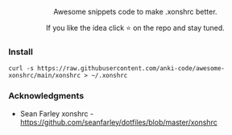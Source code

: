 <p align="center">
Awesome snippets code to make .xonshrc better.
</p>

<p align="center">
If you like the idea click ⭐ on the repo and stay tuned. 
</p>

### Install
```xonsh
curl -s https://raw.githubusercontent.com/anki-code/awesome-xonshrc/main/xonshrc > ~/.xonshrc
```

### Acknowledgments
* Sean Farley xonshrc - https://github.com/seanfarley/dotfiles/blob/master/xonshrc
